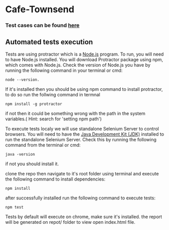 # Cafe-Townsend

### Test cases can be found [here](https://github.com/KhaldAttya/Cafe-Townsend/blob/master/test-cases/cafe-townsend%20test%20cases.pdf)

## Automated tests execution
Tests are using protractor which is a [Node.js](https://nodejs.org/en/) program. To run, you will need to have Node.js installed. You will download Protractor package using npm, which comes with Node.js. Check the version of Node.js you have by running the following command in your terminal or cmd:
```
node --version.
```
If it's installed then you should be using npm command to install protractor, to do so run the follwing command in termnal
```
npm install -g protractor
```
if not then it could be something wrong with the path in the system variables.( Hint: search for 'setting npm path')

To execute tests localy we will use standalone Selenium Server to control browsers. You will need to have the [Java Development Kit (JDK)](https://www.oracle.com/java/technologies/javase-downloads.html) installed to run the standalone Selenium Server. Check this by running the following command from the terminal or cmd:
```
java -version
```
if not you should install it.

clone the repo then navigate to it's root folder using terminal and execute the following command to install dependencies: 
```
npm install
```
after successfully installed run the following command to execute tests: 
```
npm test
```
Tests by default will execute on chrome, make sure it's installed. the report will be generated on repot/ folder to view open index.html file.

